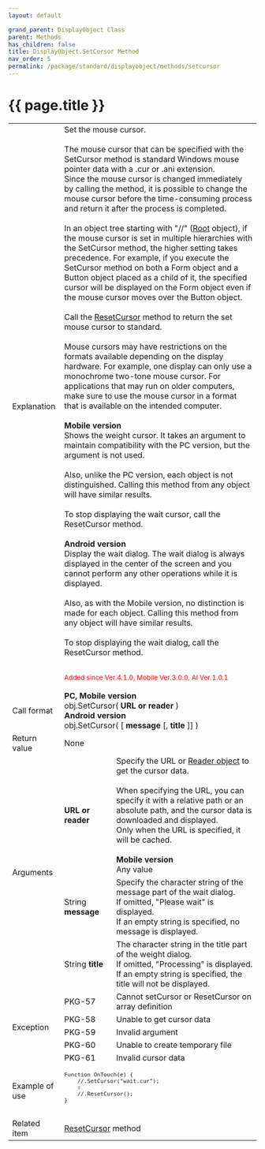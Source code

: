 ```yaml
---
layout: default

grand_parent: DisplayObject Class
parent: Methods
has_children: false
title: DisplayObject.SetCursor Method
nav_order: 5
permalink: /package/standard/displayobject/methods/setcursor
---
```

# {{ page.title }}

<table>
  <tr>
    <td>Explanation</td>
    <td colspan="2">Set the mouse cursor.<br><br>The mouse cursor that can be specified with the SetCursor method is standard Windows mouse pointer data with a .cur or .ani extension.<br>Since the mouse cursor is changed immediately by calling the method, it is possible to change the mouse cursor before the time-consuming process and return it after the process is completed.<br><br>In an object tree starting with "//" (<a href="/package/standard/root/">Root</a> object), if the mouse cursor is set in multiple hierarchies with the SetCursor method, the higher setting takes precedence. For example, if you execute the SetCursor method on both a Form object and a Button object placed as a child of it, the specified cursor will be displayed on the Form object even if the mouse cursor moves over the Button object.<br><br>Call the <a href="/package/standard/displayobject/methods/resetcursor">ResetCursor</a> method to return the set mouse cursor to standard.<br><br>Mouse cursors may have restrictions on the formats available depending on the display hardware. For example, one display can only use a monochrome two-tone mouse cursor. For applications that may run on older computers, make sure to use the mouse cursor in a format that is available on the intended computer.<br><br><b>Mobile version</b><br>Shows the weight cursor. It takes an argument to maintain compatibility with the PC version, but the argument is not used.<br><br>Also, unlike the PC version, each object is not distinguished. Calling this method from any object will have similar results.<br><br>To stop displaying the wait cursor, call the ResetCursor method.<br><br><b>Android version</b><br>Display the wait dialog. The wait dialog is always displayed in the center of the screen and you cannot perform any other operations while it is displayed.<br><br>Also, as with the Mobile version, no distinction is made for each object. Calling this method from any object will have similar results.<br><br>To stop displaying the wait dialog, call the ResetCursor method.<br><br><small><p style="color:red">Added since Ver.4.1.0, Mobile Ver.3.0.0, AI Ver.1.0.1</p></small></td>
  </tr>
  <tr>
    <td>Call format</td>
    <td colspan="2"><b>PC, Mobile version</b><br>
obj.SetCursor( <b>URL or reader</b> )<br>
<b>Android version</b><br>obj.SetCursor( [ <b>message</b> [, <b>title</b> ]] )</td>
  </tr>
  <tr>
    <td>Return value</td>
    <td colspan="2">None</td>
  </tr>  
  <tr>
    <td rowspan="3">Arguments</td>
    <td><b>URL or reader</b></td>
    <td>Specify the URL or <a href="/base/readerwriter#reader-object"> Reader object</a> to get the cursor data.<br><br>When specifying the URL, you can specify it with a relative path or an absolute path, and the cursor data is downloaded and displayed.<br>Only when the URL is specified, it will be cached.<br><br><b>Mobile version</b><br>Any value</td>
  </tr>
  <tr>
    <td>String <b>message</b></td>
    <td>Specify the character string of the message part of the wait dialog.<br>If omitted, "Please wait" is displayed.<br>If an empty string is specified, no message is displayed.</td>
  </tr>
  <tr>
    <td>String <b>title</b></td>
    <td>The character string in the title part of the weight dialog.<br>If omitted, "Processing" is displayed.<br>If an empty string is specified, the title will not be displayed.</td>
  </tr>
  <tr>
    <td rowspan="5">Exception</td>
    <td>PKG-57</td>
    <td>Cannot setCursor or ResetCursor on array definition</td>
  </tr>
  <tr>
    <td>PKG-58</td>
    <td>Unable to get cursor data</td>
  </tr>
  <tr>
    <td>PKG-59</td>
    <td>Invalid argument</td>
  </tr>
  <tr>
    <td>PKG-60</td>
    <td>Unable to create temporary file</td>
  </tr>
  <tr>
    <td>PKG-61</td>
    <td>Invalid cursor data</td>
  </tr>
  <tr>
    <td>Example of use</td>
    <td colspan="2">
    <code><pre>
Function OnTouch(e) {
    //.SetCursor("wait.cur");
    :
    //.ResetCursor();
}
    </pre></code></td>
  </tr>
  <tr>
    <td>Related item</td>
    <td colspan="2"><a href="/package/standard/displayobject/methods/resetcursor">ResetCursor</a> method</td>
  </tr>
</table>


